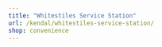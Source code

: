```yaml
---
title: "Whitestiles Service Station"
url: /kendal/whitestiles-service-station/
shop: convenience
---
```


